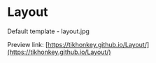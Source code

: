 # Layout

Default template - layout.jpg

Preview link: [https://tikhonkey.github.io/Layout/](https://tikhonkey.github.io/Layout/)
